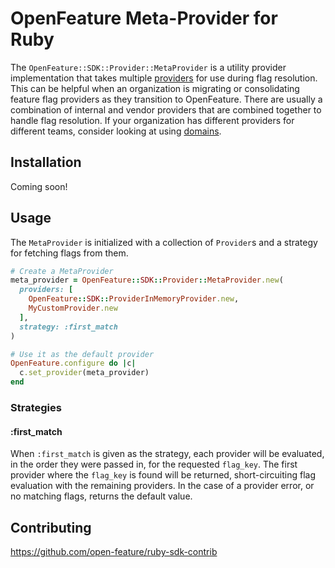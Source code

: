 # OpenFeature Meta-Provider for Ruby

The `OpenFeature::SDK::Provider::MetaProvider` is a utility provider implementation that takes multiple [providers](https://docs.openfeature.dev/docs/specification/sections/providers) for use during flag resolution. This can be helpful when an organization is migrating or consolidating feature flag providers as they transition to OpenFeature. There are usually a combination of internal and vendor providers that are combined together to handle flag resolution. If your organization has different providers for different teams, consider looking at using [domains](https://openfeature.dev/specification/glossary#domain).

## Installation

Coming soon!

## Usage

The `MetaProvider` is initialized with a collection of `Provider`s and a strategy for fetching flags from them.

```ruby
# Create a MetaProvider
meta_provider = OpenFeature::SDK::Provider::MetaProvider.new(
  providers: [
    OpenFeature::SDK::ProviderInMemoryProvider.new,
    MyCustomProvider.new
  ],
  strategy: :first_match
)

# Use it as the default provider
OpenFeature.configure do |c|
  c.set_provider(meta_provider)
end
```

### Strategies

#### :first_match

When `:first_match` is given as the strategy, each provider will be evaluated, in the order they were passed in, for the requested `flag_key`. The first provider where the `flag_key` is found will be returned, short-circuiting flag evaluation with the remaining providers. In the case of a provider error, or no matching flags, returns the default value.


## Contributing

https://github.com/open-feature/ruby-sdk-contrib
